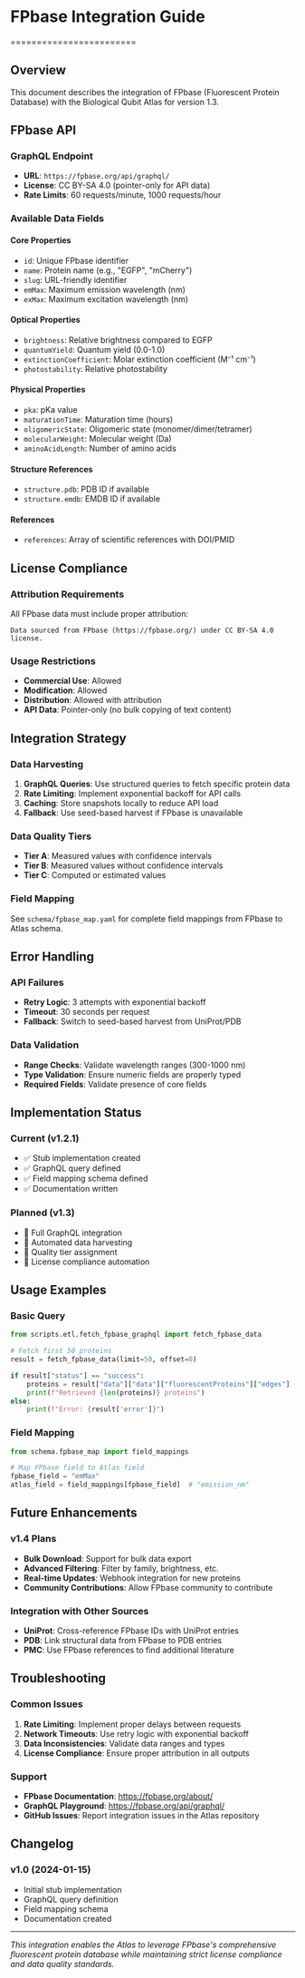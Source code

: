 # FPbase Integration Guide
========================

## Overview

This document describes the integration of FPbase (Fluorescent Protein Database) with the Biological Qubit Atlas for version 1.3.

## FPbase API

### GraphQL Endpoint
- **URL**: `https://fpbase.org/api/graphql/`
- **License**: CC BY-SA 4.0 (pointer-only for API data)
- **Rate Limits**: 60 requests/minute, 1000 requests/hour

### Available Data Fields

#### Core Properties
- `id`: Unique FPbase identifier
- `name`: Protein name (e.g., "EGFP", "mCherry")
- `slug`: URL-friendly identifier
- `emMax`: Maximum emission wavelength (nm)
- `exMax`: Maximum excitation wavelength (nm)

#### Optical Properties
- `brightness`: Relative brightness compared to EGFP
- `quantumYield`: Quantum yield (0.0-1.0)
- `extinctionCoefficient`: Molar extinction coefficient (M⁻¹ cm⁻¹)
- `photostability`: Relative photostability

#### Physical Properties
- `pka`: pKa value
- `maturationTime`: Maturation time (hours)
- `oligomericState`: Oligomeric state (monomer/dimer/tetramer)
- `molecularWeight`: Molecular weight (Da)
- `aminoAcidLength`: Number of amino acids

#### Structure References
- `structure.pdb`: PDB ID if available
- `structure.emdb`: EMDB ID if available

#### References
- `references`: Array of scientific references with DOI/PMID

## License Compliance

### Attribution Requirements
All FPbase data must include proper attribution:
```
Data sourced from FPbase (https://fpbase.org/) under CC BY-SA 4.0 license.
```

### Usage Restrictions
- **Commercial Use**: Allowed
- **Modification**: Allowed
- **Distribution**: Allowed with attribution
- **API Data**: Pointer-only (no bulk copying of text content)

## Integration Strategy

### Data Harvesting
1. **GraphQL Queries**: Use structured queries to fetch specific protein data
2. **Rate Limiting**: Implement exponential backoff for API calls
3. **Caching**: Store snapshots locally to reduce API load
4. **Fallback**: Use seed-based harvest if FPbase is unavailable

### Data Quality Tiers
- **Tier A**: Measured values with confidence intervals
- **Tier B**: Measured values without confidence intervals  
- **Tier C**: Computed or estimated values

### Field Mapping
See `schema/fpbase_map.yaml` for complete field mappings from FPbase to Atlas schema.

## Error Handling

### API Failures
- **Retry Logic**: 3 attempts with exponential backoff
- **Timeout**: 30 seconds per request
- **Fallback**: Switch to seed-based harvest from UniProt/PDB

### Data Validation
- **Range Checks**: Validate wavelength ranges (300-1000 nm)
- **Type Validation**: Ensure numeric fields are properly typed
- **Required Fields**: Validate presence of core fields

## Implementation Status

### Current (v1.2.1)
- ✅ Stub implementation created
- ✅ GraphQL query defined
- ✅ Field mapping schema defined
- ✅ Documentation written

### Planned (v1.3)
- 🔄 Full GraphQL integration
- 🔄 Automated data harvesting
- 🔄 Quality tier assignment
- 🔄 License compliance automation

## Usage Examples

### Basic Query
```python
from scripts.etl.fetch_fpbase_graphql import fetch_fpbase_data

# Fetch first 50 proteins
result = fetch_fpbase_data(limit=50, offset=0)

if result["status"] == "success":
    proteins = result["data"]["data"]["fluorescentProteins"]["edges"]
    print(f"Retrieved {len(proteins)} proteins")
else:
    print(f"Error: {result['error']}")
```

### Field Mapping
```python
from schema.fpbase_map import field_mappings

# Map FPbase field to Atlas field
fpbase_field = "emMax"
atlas_field = field_mappings[fpbase_field]  # "emission_nm"
```

## Future Enhancements

### v1.4 Plans
- **Bulk Download**: Support for bulk data export
- **Advanced Filtering**: Filter by family, brightness, etc.
- **Real-time Updates**: Webhook integration for new proteins
- **Community Contributions**: Allow FPbase community to contribute

### Integration with Other Sources
- **UniProt**: Cross-reference FPbase IDs with UniProt entries
- **PDB**: Link structural data from FPbase to PDB entries
- **PMC**: Use FPbase references to find additional literature

## Troubleshooting

### Common Issues
1. **Rate Limiting**: Implement proper delays between requests
2. **Network Timeouts**: Use retry logic with exponential backoff
3. **Data Inconsistencies**: Validate data ranges and types
4. **License Compliance**: Ensure proper attribution in all outputs

### Support
- **FPbase Documentation**: https://fpbase.org/about/
- **GraphQL Playground**: https://fpbase.org/api/graphql/
- **GitHub Issues**: Report integration issues in the Atlas repository

## Changelog

### v1.0 (2024-01-15)
- Initial stub implementation
- GraphQL query definition
- Field mapping schema
- Documentation created

---

*This integration enables the Atlas to leverage FPbase's comprehensive fluorescent protein database while maintaining strict license compliance and data quality standards.*
